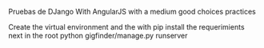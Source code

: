 Pruebas de DJango With AngularJS with a medium good choices practices

Create the virtual environment
and the with pip install the requerimients
next in the root python gigfinder/manage.py runserver
